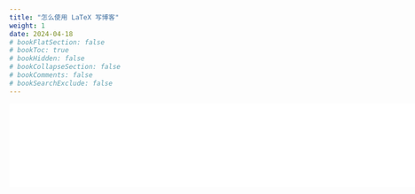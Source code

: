 ```yaml
---
title: "怎么使用 LaTeX 写博客"
weight: 1
date: 2024-04-18
# bookFlatSection: false
# bookToc: true
# bookHidden: false
# bookCollapseSection: false
# bookComments: false
# bookSearchExclude: false
---
```


<div align="center">
	<embed src="/image/etc/tex-blog-post/tex-blog-post-text.svg" width=100% style="border: none;position: absolute;">
    <embed src="/image/etc/tex-blog-post/tex-blog-post-image.svg" width=100% style="border: none;">
</div>
